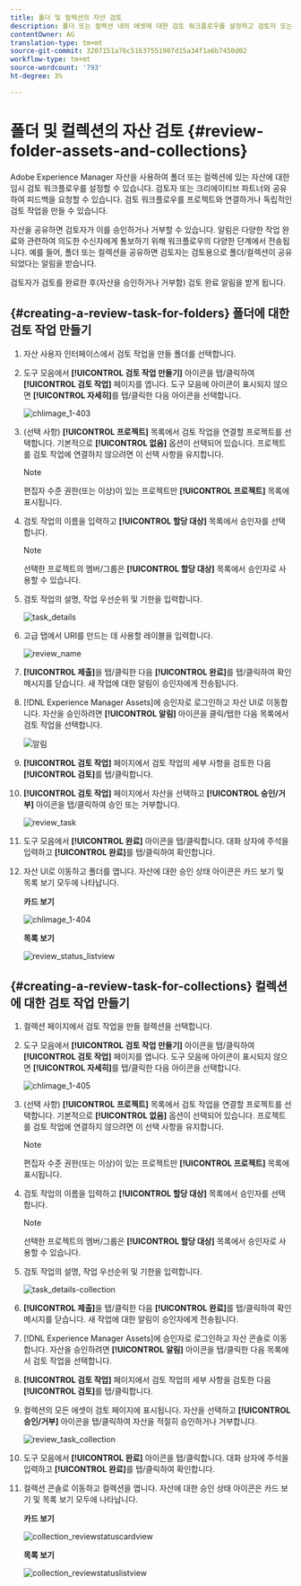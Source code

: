 ```yaml
---
title: 폴더 및 컬렉션의 자산 검토
description: 폴더 또는 컬렉션 내의 에셋에 대한 검토 워크플로우를 설정하고 검토자 또는 크리에이티브 파트너와 공유하여 피드백을 얻을 수 있습니다.
contentOwner: AG
translation-type: tm+mt
source-git-commit: 3207151a76c51637551907d15a34f1a6b7450d02
workflow-type: tm+mt
source-wordcount: '793'
ht-degree: 3%

---
```



# 폴더 및 컬렉션의 자산 검토 {#review-folder-assets-and-collections}

Adobe Experience Manager 자산을 사용하여 폴더 또는 컬렉션에 있는 자산에 대한 임시 검토 워크플로우를 설정할 수 있습니다. 검토자 또는 크리에이티브 파트너와 공유하여 피드백을 요청할 수 있습니다. 검토 워크플로우를 프로젝트와 연결하거나 독립적인 검토 작업을 만들 수 있습니다.

자산을 공유하면 검토자가 이를 승인하거나 거부할 수 있습니다. 알림은 다양한 작업 완료와 관련하여 의도한 수신자에게 통보하기 위해 워크플로우의 다양한 단계에서 전송됩니다. 예를 들어, 폴더 또는 컬렉션을 공유하면 검토자는 검토용으로 폴더/컬렉션이 공유되었다는 알림을 받습니다.

검토자가 검토를 완료한 후(자산을 승인하거나 거부함) 검토 완료 알림을 받게 됩니다.

## {#creating-a-review-task-for-folders} 폴더에 대한 검토 작업 만들기

1. 자산 사용자 인터페이스에서 검토 작업을 만들 폴더를 선택합니다.
1. 도구 모음에서 **[!UICONTROL 검토 작업 만들기]** 아이콘을 탭/클릭하여 **[!UICONTROL 검토 작업]** 페이지를 엽니다. 도구 모음에 아이콘이 표시되지 않으면 **[!UICONTROL 자세히]**&#x200B;를 탭/클릭한 다음 아이콘을 선택합니다.

   ![chlimage_1-403](assets/chlimage_1-403.png)

1. (선택 사항) **[!UICONTROL 프로젝트]** 목록에서 검토 작업을 연결할 프로젝트를 선택합니다. 기본적으로 **[!UICONTROL 없음]** 옵션이 선택되어 있습니다. 프로젝트를 검토 작업에 연결하지 않으려면 이 선택 사항을 유지합니다.

   >[!NOTE]
   >
   >편집자 수준 권한(또는 이상)이 있는 프로젝트만 **[!UICONTROL 프로젝트]** 목록에 표시됩니다.

1. 검토 작업의 이름을 입력하고 **[!UICONTROL 할당 대상]** 목록에서 승인자를 선택합니다.

   >[!NOTE]
   >
   >선택한 프로젝트의 멤버/그룹은 **[!UICONTROL 할당 대상]** 목록에서 승인자로 사용할 수 있습니다.

1. 검토 작업의 설명, 작업 우선순위 및 기한을 입력합니다.

   ![task_details](assets/task_details.png)

1. 고급 탭에서 URI를 만드는 데 사용할 레이블을 입력합니다.

   ![review_name](assets/review_name.png)

1. **[!UICONTROL 제출]**&#x200B;을 탭/클릭한 다음 **[!UICONTROL 완료]**&#x200B;를 탭/클릭하여 확인 메시지를 닫습니다. 새 작업에 대한 알림이 승인자에게 전송됩니다.
1. [!DNL Experience Manager Assets]에 승인자로 로그인하고 자산 UI로 이동합니다. 자산을 승인하려면 **[!UICONTROL 알림]** 아이콘을 클릭/탭한 다음 목록에서 검토 작업을 선택합니다.

   ![알림](assets/notification.png)

1. **[!UICONTROL 검토 작업]** 페이지에서 검토 작업의 세부 사항을 검토한 다음 **[!UICONTROL 검토]**&#x200B;를 탭/클릭합니다.
1. **[!UICONTROL 검토 작업]** 페이지에서 자산을 선택하고 **[!UICONTROL 승인/거부]** 아이콘을 탭/클릭하여 승인 또는 거부합니다.

   ![review_task](assets/review_task.png)

1. 도구 모음에서 **[!UICONTROL 완료]** 아이콘을 탭/클릭합니다. 대화 상자에 주석을 입력하고 **[!UICONTROL 완료]**&#x200B;를 탭/클릭하여 확인합니다.
1. 자산 UI로 이동하고 폴더를 엽니다. 자산에 대한 승인 상태 아이콘은 카드 보기 및 목록 보기 모두에 나타납니다.

   **카드 보기**

   ![chlimage_1-404](assets/chlimage_1-404.png)

   **목록 보기**

   ![review_status_listview](assets/review_status_listview.png)

## {#creating-a-review-task-for-collections} 컬렉션에 대한 검토 작업 만들기

1. 컬렉션 페이지에서 검토 작업을 만들 컬렉션을 선택합니다.
1. 도구 모음에서 **[!UICONTROL 검토 작업 만들기]** 아이콘을 탭/클릭하여 **[!UICONTROL 검토 작업]** 페이지를 엽니다. 도구 모음에 아이콘이 표시되지 않으면 **[!UICONTROL 자세히]**&#x200B;를 탭/클릭한 다음 아이콘을 선택합니다.

   ![chlimage_1-405](assets/chlimage_1-405.png)

1. (선택 사항) **[!UICONTROL 프로젝트]** 목록에서 검토 작업을 연결할 프로젝트를 선택합니다. 기본적으로 **[!UICONTROL 없음]** 옵션이 선택되어 있습니다. 프로젝트를 검토 작업에 연결하지 않으려면 이 선택 사항을 유지합니다.

   >[!NOTE]
   >
   >편집자 수준 권한(또는 이상)이 있는 프로젝트만 **[!UICONTROL 프로젝트]** 목록에 표시됩니다.

1. 검토 작업의 이름을 입력하고 **[!UICONTROL 할당 대상]** 목록에서 승인자를 선택합니다.

   >[!NOTE]
   >
   >선택한 프로젝트의 멤버/그룹은 **[!UICONTROL 할당 대상]** 목록에서 승인자로 사용할 수 있습니다.

1. 검토 작업의 설명, 작업 우선순위 및 기한을 입력합니다.

   ![task_details-collection](assets/task_details-collection.png)

1. **[!UICONTROL 제출]**&#x200B;을 탭/클릭한 다음 **[!UICONTROL 완료]**&#x200B;를 탭/클릭하여 확인 메시지를 닫습니다. 새 작업에 대한 알림이 승인자에게 전송됩니다.
1. [!DNL Experience Manager Assets]에 승인자로 로그인하고 자산 콘솔로 이동합니다. 자산을 승인하려면 **[!UICONTROL 알림]** 아이콘을 탭/클릭한 다음 목록에서 검토 작업을 선택합니다.
1. **[!UICONTROL 검토 작업]** 페이지에서 검토 작업의 세부 사항을 검토한 다음 **[!UICONTROL 검토]**&#x200B;를 탭/클릭합니다.
1. 컬렉션의 모든 에셋이 검토 페이지에 표시됩니다. 자산을 선택하고 **[!UICONTROL 승인/거부]** 아이콘을 탭/클릭하여 자산을 적절히 승인하거나 거부합니다.

   ![review_task_collection](assets/review_task_collection.png)

1. 도구 모음에서 **[!UICONTROL 완료]** 아이콘을 탭/클릭합니다. 대화 상자에 주석을 입력하고 **[!UICONTROL 완료]**&#x200B;를 탭/클릭하여 확인합니다.
1. 컬렉션 콘솔로 이동하고 컬렉션을 엽니다. 자산에 대한 승인 상태 아이콘은 카드 보기 및 목록 보기 모두에 나타납니다.

   **카드 보기**

   ![collection_reviewstatuscardview](assets/collection_reviewstatuscardview.png)

   **목록 보기**

   ![collection_reviewstatuslistview](assets/collection_reviewstatuslistview.png)


